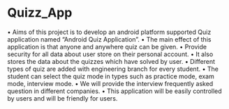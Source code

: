 # Quizz_App

• Aims of this project is to develop an android platform supported 
Quiz application named “Android Quiz Application”.
• The main effect of this application is that anyone and anywhere quiz 
can be given.
• Provide security for all data about user store on their personal 
account. 
• It also stores the data about the quizzes which have solved by user. 
• Different types of quiz are added with engineering branch for every 
student. 
• The student can select the quiz mode in types such as practice mode, 
exam mode, interview mode. 
• We will provide the interview frequently asked question in different
companies. 
• This application will be easily controlled by users and will be 
friendly for users.

